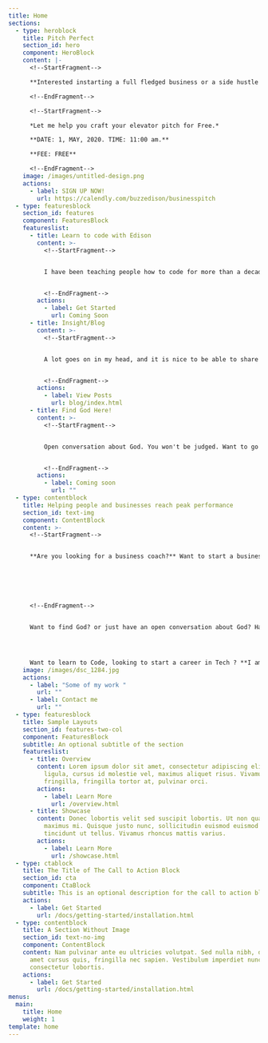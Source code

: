 ```yaml
---
title: Home
sections:
  - type: heroblock
    title: Pitch Perfect
    section_id: hero
    component: HeroBlock
    content: |-
      <!--StartFragment-->

      **Interested instarting a full fledged business or a side hustle ?**

      <!--EndFragment-->

      <!--StartFragment-->

      *Let me help you craft your elevator pitch for Free.*

      **DATE: 1, MAY, 2020. TIME: 11:00 am.** 

      **FEE: FREE** 

      <!--EndFragment-->
    image: /images/untitled-design.png
    actions:
      - label: SIGN UP NOW!
        url: https://calendly.com/buzzedison/businesspitch
  - type: featuresblock
    section_id: features
    component: FeaturesBlock
    featureslist:
      - title: Learn to code with Edison
        content: >-
          <!--StartFragment-->


          I have been teaching people how to code for more than a decade. Took some long break in between and started several businesses. I am back now. I want to teach 50, 000 people how to code. You can start for free, and if you like what you are getting, you can subscribe to my paid course.


          <!--EndFragment-->
        actions:
          - label: Get Started
            url: Coming Soon
      - title: Insight/Blog
        content: >-
          <!--StartFragment-->


          A lot goes on in my head, and it is nice to be able to share them here. I promise to share my passion, cravings, frustrations, and know-how with you. Thank you for taking your time to read a part of me.


          <!--EndFragment-->
        actions:
          - label: View Posts
            url: blog/index.html
      - title: Find God Here!
        content: >-
          <!--StartFragment-->


          Open conversation about God. You won't be judged. Want to go into ministry? Think you have been called by God? Let us talk.


          <!--EndFragment-->
        actions:
          - label: Coming soon
            url: ""
  - type: contentblock
    title: Helping people and businesses reach peak performance
    section_id: text-img
    component: ContentBlock
    content: >-
      <!--StartFragment-->


      **Are you looking for a business coach?** Want to start a business, learn to pitch your business to investors, learn to inspire and lead your team, learn to manage your business effectively? 






      <!--EndFragment-->


      Want to find God? or just have an open conversation about God? Have questions you need answers to? 




      Want to learn to Code, looking to start a career in Tech ? **I am your Guy!**
    image: /images/dsc_1284.jpg
    actions:
      - label: "Some of my work "
        url: ""
      - label: Contact me
        url: ""
  - type: featuresblock
    title: Sample Layouts
    section_id: features-two-col
    component: FeaturesBlock
    subtitle: An optional subtitle of the section
    featureslist:
      - title: Overview
        content: Lorem ipsum dolor sit amet, consectetur adipiscing elit. Donec nisl
          ligula, cursus id molestie vel, maximus aliquet risus. Vivamus in nibh
          fringilla, fringilla tortor at, pulvinar orci.
        actions:
          - label: Learn More
            url: /overview.html
      - title: Showcase
        content: Donec lobortis velit sed suscipit lobortis. Ut non quam metus. Nullam a
          maximus mi. Quisque justo nunc, sollicitudin euismod euismod at,
          tincidunt ut tellus. Vivamus rhoncus mattis varius.
        actions:
          - label: Learn More
            url: /showcase.html
  - type: ctablock
    title: The Title of The Call to Action Block
    section_id: cta
    component: CtaBlock
    subtitle: This is an optional description for the call to action block.
    actions:
      - label: Get Started
        url: /docs/getting-started/installation.html
  - type: contentblock
    title: A Section Without Image
    section_id: text-no-img
    component: ContentBlock
    content: Nam pulvinar ante eu ultricies volutpat. Sed nulla nibh, dapibus sit
      amet cursus quis, fringilla nec sapien. Vestibulum imperdiet nunc bibendum
      consectetur lobortis.
    actions:
      - label: Get Started
        url: /docs/getting-started/installation.html
menus:
  main:
    title: Home
    weight: 1
template: home
---
```

